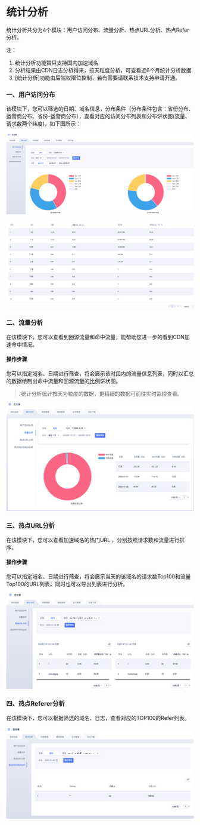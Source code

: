 # 统计分析

统计分析共分为4个模块：用户访问分布、流量分析、热点URL分析、热点Refer分析。

注：

1. 统计分析功能暂只支持国内加速域名
2. 分析结果由CDN日志分析得来，按天粒度分析，可查看近6个月统计分析数据
3. [统计分析]功能由后端权限位控制，若有需要请联系技术支持申请开通。

### 一、用户访问分布

该模块下，您可以筛选的日期、域名信息，分布条件（分布条件包含：省份分布、运营商分布、省份-运营商分布），查看对应的访问分布列表和分布饼状图(流量、请求数两个纬度)，如下图所示：

![image-20200113111335421](../images/image-20200113111335421.png)

![image-20200113111353736](../images/image-20200113111353736.png)

### 二、流量分析

在该模块下，您可以查看到回源流量和命中流量，能帮助您进一步的看到CDN加速命中情况。

#### 操作步骤

您可以指定域名、日期进行筛查，将会展示该时段内的流量信息列表，同时以汇总的数据绘制出命中流量和回源流量的比例饼状图。

>统计分析统计按天为粒度的数据，更精细的数据可前往实时监控查看。

![image-20200102181722519](../images/image-20200102181722519.png)



### 三、热点URL分析

在该模块下，您可以查看加速域名的热门URL ，分别按照请求数和流量进行排序。

#### 操作步骤

您可以指定域名、日期进行筛查，将会展示当天的该域名的请求数Top100和流量Top100的URL列表。同时也可以导出列表进行分析。

![image-20200103172653009](../images/image-20200103172653009.png)

### 四、热点Referer分析

在该模块下，您可以根据筛选的域名、日志，查看对应的TOP100的Refer列表。

![image-20200103172622851](../images/image-20200103172622851.png)